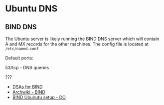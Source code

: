 # Ubuntu DNS

## BIND DNS

The Ubuntu server is likely running the BIND DNS server which will contain A and MX records for the other machines. The config file is located at `/etc/named.conf` 

Default ports:

53/tcp - DNS queries

???

* [DSAs for BIND](https://security-tracker.debian.org/tracker/source-package/bind)
* [Archwiki - BIND](https://wiki.archlinux.org/index.php/BIND)
* [BIND Ubunutu setup - DO](https://www.digitalocean.com/community/tutorials/how-to-configure-bind-as-a-private-network-dns-server-on-ubuntu-14-04)

